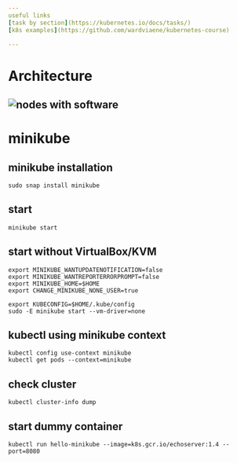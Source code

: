 ```yaml
---
useful links
[task by section](https://kubernetes.io/docs/tasks/)
[k8s examples](https://github.com/wardviaene/kubernetes-course)

---
```

# Architecture
![nodes with software](https://i.postimg.cc/QCHz6vqH/k8s-architecture.png)
---
# minikube
## minikube installation
```
sudo snap install minikube
```
## start
```
minikube start
```
## start without VirtualBox/KVM
```
export MINIKUBE_WANTUPDATENOTIFICATION=false
export MINIKUBE_WANTREPORTERRORPROMPT=false
export MINIKUBE_HOME=$HOME
export CHANGE_MINIKUBE_NONE_USER=true

export KUBECONFIG=$HOME/.kube/config
sudo -E minikube start --vm-driver=none
```
## kubectl using minikube context
```
kubectl config use-context minikube
kubectl get pods --context=minikube
```

## check cluster 
```
kubectl cluster-info dump
```

## start dummy container
```
kubectl run hello-minikube --image=k8s.gcr.io/echoserver:1.4 --port=8080
```
